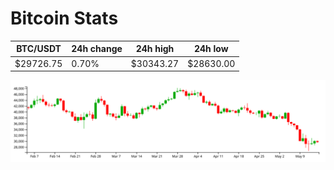 # Bitcoin Stats

BTC/USDT|24h change|24h high|24h low|
|---|---|---|---|
|$29726.75|0.70%|$30343.27|$28630.00|

<img src="./chart.svg">
